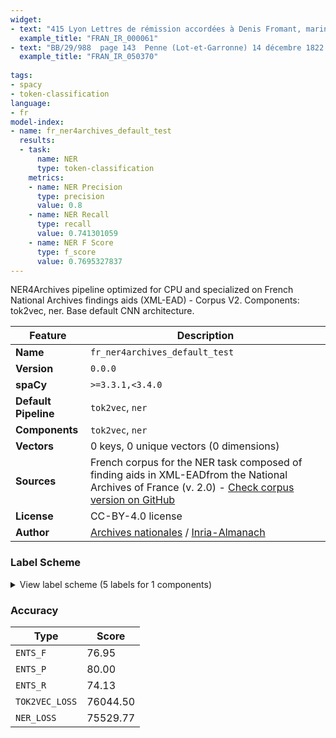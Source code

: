 ```yaml
---
widget:
- text: "415 Lyon Lettres de rémission accordées à Denis Fromant, marinier, pour meurtre commis à Saint-Haon 1, au pays de Roannais, sur la personne de Driet Cantin qui l'accusait d'avoir maltraité un de ses pages et de l'avoir dépouillé d'une jument (Fol 145 v°, n° 415) Septembre 1501."
  example_title: "FRAN_IR_000061"
- text: "BB/29/988  page 143  Penne (Lot-et-Garronne) 14 décembre 1822. BB/29/988  page 145  Billom (Puy-de-Dôme) 11 janvier 1823."
  example_title: "FRAN_IR_050370"
  
tags:
- spacy
- token-classification
language:
- fr
model-index:
- name: fr_ner4archives_default_test
  results:
  - task:
      name: NER
      type: token-classification
    metrics:
    - name: NER Precision
      type: precision
      value: 0.8
    - name: NER Recall
      type: recall
      value: 0.741301059
    - name: NER F Score
      type: f_score
      value: 0.7695327837
---
```



NER4Archives pipeline optimized for CPU and specialized on French National Archives findings aids (XML-EAD) - Corpus V2. Components: tok2vec, ner. Base default CNN architecture.

| Feature | Description |
| --- | --- |
| **Name** | `fr_ner4archives_default_test` |
| **Version** | `0.0.0` |
| **spaCy** | `>=3.3.1,<3.4.0` |
| **Default Pipeline** | `tok2vec`, `ner` |
| **Components** | `tok2vec`, `ner` |
| **Vectors** | 0 keys, 0 unique vectors (0 dimensions) |
| **Sources** | French corpus for the NER task composed of finding aids in XML-EAD ​​from the National Archives of France (v. 2.0) - [Check corpus version on GitHub](https://github.com/NER4Archives-project/Corpus_TrainingData) |
| **License** | CC-BY-4.0 license  |
| **Author** | [Archives nationales]() / [Inria-Almanach]() |

### Label Scheme

<details>

<summary>View label scheme (5 labels for 1 components)</summary>

| Component | Labels |
| --- | --- |
| **`ner`** | `EVENT`, `LOCATION`, `ORGANISATION`, `PERSON`, `TITLE` |

</details>

### Accuracy

| Type | Score |
| --- | --- |
| `ENTS_F` | 76.95 |
| `ENTS_P` | 80.00 |
| `ENTS_R` | 74.13 |
| `TOK2VEC_LOSS` | 76044.50 |
| `NER_LOSS` | 75529.77 |